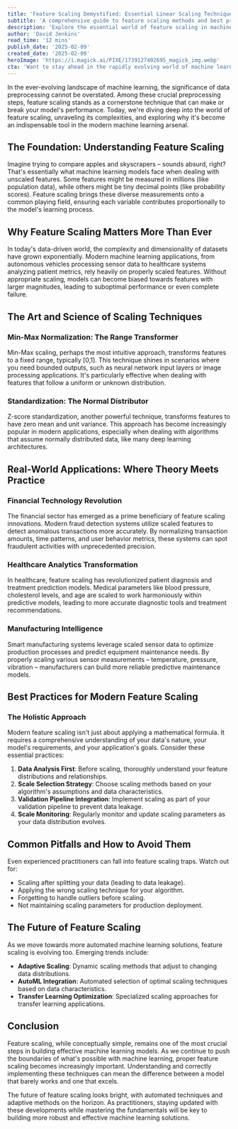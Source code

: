```yaml
---
title: 'Feature Scaling Demystified: Essential Linear Scaling Techniques in Machine Learning'
subtitle: 'A comprehensive guide to feature scaling methods and best practices in ML'
description: 'Explore the essential world of feature scaling in machine learning, from fundamental techniques to real-world applications. Learn how proper scaling can dramatically improve model performance and discover best practices for modern ML applications.'
author: 'David Jenkins'
read_time: '12 mins'
publish_date: '2025-02-09'
created_date: '2025-02-09'
heroImage: 'https://i.magick.ai/PIXE/1739127402695_magick_img.webp'
cta: 'Want to stay ahead in the rapidly evolving world of machine learning? Follow us on LinkedIn for more in-depth technical insights and best practices!'
---
```


In the ever-evolving landscape of machine learning, the significance of data preprocessing cannot be overstated. Among these crucial preprocessing steps, feature scaling stands as a cornerstone technique that can make or break your model's performance. Today, we're diving deep into the world of feature scaling, unraveling its complexities, and exploring why it's become an indispensable tool in the modern machine learning arsenal.

## The Foundation: Understanding Feature Scaling

Imagine trying to compare apples and skyscrapers – sounds absurd, right? That's essentially what machine learning models face when dealing with unscaled features. Some features might be measured in millions (like population data), while others might be tiny decimal points (like probability scores). Feature scaling brings these diverse measurements onto a common playing field, ensuring each variable contributes proportionally to the model's learning process.

## Why Feature Scaling Matters More Than Ever

In today's data-driven world, the complexity and dimensionality of datasets have grown exponentially. Modern machine learning applications, from autonomous vehicles processing sensor data to healthcare systems analyzing patient metrics, rely heavily on properly scaled features. Without appropriate scaling, models can become biased towards features with larger magnitudes, leading to suboptimal performance or even complete failure.

## The Art and Science of Scaling Techniques

### Min-Max Normalization: The Range Transformer

Min-Max scaling, perhaps the most intuitive approach, transforms features to a fixed range, typically [0,1]. This technique shines in scenarios where you need bounded outputs, such as neural network input layers or image processing applications. It's particularly effective when dealing with features that follow a uniform or unknown distribution.

### Standardization: The Normal Distributor

Z-score standardization, another powerful technique, transforms features to have zero mean and unit variance. This approach has become increasingly popular in modern applications, especially when dealing with algorithms that assume normally distributed data, like many deep learning architectures.

## Real-World Applications: Where Theory Meets Practice

### Financial Technology Revolution

The financial sector has emerged as a prime beneficiary of feature scaling innovations. Modern fraud detection systems utilize scaled features to detect anomalous transactions more accurately. By normalizing transaction amounts, time patterns, and user behavior metrics, these systems can spot fraudulent activities with unprecedented precision.

### Healthcare Analytics Transformation

In healthcare, feature scaling has revolutionized patient diagnosis and treatment prediction models. Medical parameters like blood pressure, cholesterol levels, and age are scaled to work harmoniously within predictive models, leading to more accurate diagnostic tools and treatment recommendations.

### Manufacturing Intelligence

Smart manufacturing systems leverage scaled sensor data to optimize production processes and predict equipment maintenance needs. By properly scaling various sensor measurements – temperature, pressure, vibration – manufacturers can build more reliable predictive maintenance models.

## Best Practices for Modern Feature Scaling

### The Holistic Approach

Modern feature scaling isn't just about applying a mathematical formula. It requires a comprehensive understanding of your data's nature, your model's requirements, and your application's goals. Consider these essential practices:

1. **Data Analysis First**: Before scaling, thoroughly understand your feature distributions and relationships.
2. **Scale Selection Strategy**: Choose scaling methods based on your algorithm's assumptions and data characteristics.
3. **Validation Pipeline Integration**: Implement scaling as part of your validation pipeline to prevent data leakage.
4. **Scale Monitoring**: Regularly monitor and update scaling parameters as your data distribution evolves.

## Common Pitfalls and How to Avoid Them

Even experienced practitioners can fall into feature scaling traps. Watch out for:
- Scaling after splitting your data (leading to data leakage).
- Applying the wrong scaling technique for your algorithm.
- Forgetting to handle outliers before scaling.
- Not maintaining scaling parameters for production deployment.

## The Future of Feature Scaling

As we move towards more automated machine learning solutions, feature scaling is evolving too. Emerging trends include:

- **Adaptive Scaling**: Dynamic scaling methods that adjust to changing data distributions.
- **AutoML Integration**: Automated selection of optimal scaling techniques based on data characteristics.
- **Transfer Learning Optimization**: Specialized scaling approaches for transfer learning applications.

## Conclusion

Feature scaling, while conceptually simple, remains one of the most crucial steps in building effective machine learning models. As we continue to push the boundaries of what's possible with machine learning, proper feature scaling becomes increasingly important. Understanding and correctly implementing these techniques can mean the difference between a model that barely works and one that excels.

The future of feature scaling looks bright, with automated techniques and adaptive methods on the horizon. As practitioners, staying updated with these developments while mastering the fundamentals will be key to building more robust and effective machine learning solutions.